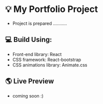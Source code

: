 # 💡 My Portfolio Project

- Project is prepared ...........

## 💻 Build Using: 

- Front-end library: React
- CSS framework: React-bootstrap
- CSS animations library: Animate.css

## 🌎 Live Preview

- coming soon :)

